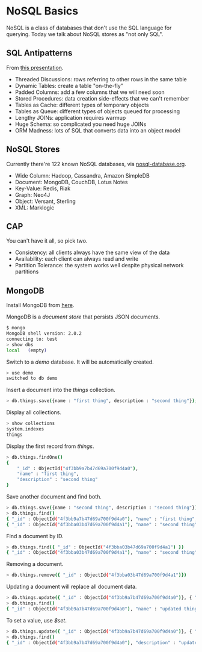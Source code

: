 # NoSQL Basics

NoSQL is a class of databases that don't use the SQL language for querying. Today we talk about NoSQL stores as "not only SQL".

## SQL Antipatterns

From [this presentation](http://www.slideshare.net/gleicon/nosql-introduction).

* Threaded Discussions: rows referring to other rows in the same table
* Dynamic Tables: create a table "on-the-fly"
* Padded Columns: add a few columns that we will need soon
* Stored Procedures: data creation side-effects that we can't remember
* Tables as Cache: different types of temporary objects
* Tables as Queue: different types of objects queued for processing
* Lengthy JOINs: application requires warmup
* Huge Schema: so complicated you need huge JOINs
* ORM Madness: lots of SQL that converts data into an object model

## NoSQL Stores

Currently there're 122 known NoSQL databases, via [nosql-database.org](http://nosql-database.org).

* Wide Column: Hadoop, Cassandra, Amazon SimpleDB
* Document: MongoDB, CouchDB, Lotus Notes
* Key-Value: Redis, Riak
* Graph: Neo4J
* Object: Versant, Sterling
* XML: Marklogic

## CAP

You can't have it all, so pick two.

* Consistency: all clients always have the same view of the data
* Availability: each client can always read and write
* Partition Tolerance: the system works well despite physical network partitions

## MongoDB

Install MongoDB from [here](http://www.mongodb.org/display/DOCS/Quickstart).

MongoDB is a *document store* that persists JSON documents.

```bash
$ mongo
MongoDB shell version: 2.0.2
connecting to: test
> show dbs
local	(empty)
```

Switch to a *demo* database. It will be automatically created.

```bash
> use demo
switched to db demo
```

Insert a document into the *things* collection.

```bash
> db.things.save({name : "first thing", description : "second thing"});
```

Display all collections.

```bash
> show collections
system.indexes
things
```

Display the first record from *things*.

```bash
> db.things.findOne()
{
    "_id" : ObjectId("4f3bb9a7b47d69a700f9d4a0"),
    "name" : "first thing",
    "description" : "second thing"
}
```

Save another document and find both.

```bash
> db.things.save({name : "second thing", description : "second thing"});
> db.things.find()
{ "_id" : ObjectId("4f3bb9a7b47d69a700f9d4a0"), "name" : "first thing", "description" : "second thing" }
{ "_id" : ObjectId("4f3bba03b47d69a700f9d4a1"), "name" : "second thing", "description" : "second thing" }
```

Find a document by ID.

```bash
> db.things.find({ "_id" : ObjectId("4f3bba03b47d69a700f9d4a1") })
{ "_id" : ObjectId("4f3bba03b47d69a700f9d4a1"), "name" : "second thing", "description" : "second thing" }
```

Removing a document.

```bash
> db.things.remove({ "_id" : ObjectId("4f3bba03b47d69a700f9d4a1")})
```

Updating a document will replace all document data.

```bash
> db.things.update({ "_id" : ObjectId("4f3bb9a7b47d69a700f9d4a0")}, { "name" : "updated thing" })
> db.things.find()
{ "_id" : ObjectId("4f3bb9a7b47d69a700f9d4a0"), "name" : "updated thing" }
```

To set a value, use *$set*.

```bash
> db.things.update({ "_id" : ObjectId("4f3bb9a7b47d69a700f9d4a0")}, { "$set" : { "description" : "updated description" }})
> db.things.find()
{ "_id" : ObjectId("4f3bb9a7b47d69a700f9d4a0"), "description" : "updated description", "name" : "updated thing" }
```
